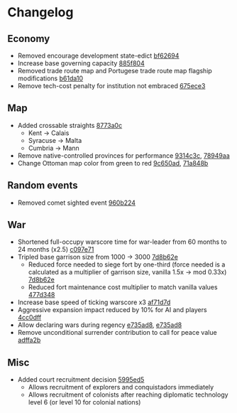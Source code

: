 # Changelog
## Economy
- Removed encourage development state-edict [bf62694](https://github.com/Johbii/vanillaplus/commit/bf626943f0ab08e6f0e66d41b42bb1b37c045b49)
- Increase base governing capacity [885f804](https://github.com/Johbii/vanillaplus/commit/885f8043833b86bf9ca066a89e0445e72a99d431)
- Removed trade route map and Portugese trade route map flagship modifications [b61da10](https://github.com/Johbii/vanillaplus/commit/b61da1021ffcd750bd543a5df83223bd2f2f539c)
- Remove tech-cost penalty for institution not embraced [675ece3](https://github.com/Johbii/vanillaplus/commit/675ece3c6993427edb88b8d09769429a3fe0b4bd)
## Map
- Added crossable straights [8773a0c](https://github.com/Johbii/vanillaplus/commit/8773a0c0074f5a4bc074f63d0177fb2535cac616)
    - Kent -> Calais
    - Syracuse -> Malta
    - Cumbria -> Mann
- Remove native-controlled provinces for performance [9314c3c](https://github.com/Johbii/vanillaplus/commit/9314c3cde3d72e646035fca1b2126472b7b68354), [78949aa](https://github.com/Johbii/vanillaplus/commit/78949aa814db94d383ee8bec979caabc80e1238f)
- Change Ottoman map color from green to red [9c650ad](https://github.com/Johbii/vanillaplus/commit/9c650ad3d160676e2ac55de706cecb44048700ef), [71a848b](https://github.com/Johbii/vanillaplus/commit/71a848bd2c6f86314517c35eb8f9df643651aa2f)
## Random events
- Removed comet sighted event [960b224](https://github.com/Johbii/vanillaplus/commit/960b2245d44d2ee735dd17a9ca51955f301ce22c)
## War
- Shortened full-occupy warscore time for war-leader from 60 months to 24 months (x2.5) [c097e71](https://github.com/Johbii/vanillaplus/commit/c097e713fd64e45556f2ae549885a5098fb457ad)
- Tripled base garrison size from 1000 -> 3000 [7d8b62e](https://github.com/Johbii/vanillaplus/commit/7d8b62ecb41b2274f105b9bdc425cab1f3111926)<br>
    - Reduced force needed to siege fort by one-third (force needed is a calculated as a multiplier of garrison size, vanilla 1.5x -> mod 0.33x) [7d8b62e](https://github.com/Johbii/vanillaplus/commit/7d8b62ecb41b2274f105b9bdc425cab1f3111926)
    - Reduced fort maintenance cost multiplier to match vanilla values [477d348](https://github.com/Johbii/vanillaplus/commit/477d34894e56312589f95bb3700f762183791656)
- Increase base speed of ticking warscore x3 [af71d7d](https://github.com/Johbii/vanillaplus/commit/af71d7defc1f23b9a99ba8704666de20587d28c2)
- Aggressive expansion impact reduced by 10% for AI and players [4cc0dff](https://github.com/Johbii/vanillaplus/commit/4cc0dffb812bfc2067c4da3341ebff2ea00ae2f5)
- Allow declaring wars during regency [e735ad8](https://github.com/Johbii/vanillaplus/commit/e735ad82e11dbb4b8ffa242d74a02612853c5b14), [e735ad8](https://github.com/Johbii/vanillaplus/commit/ed5d4722b3e45e0ad08ba4d41dda30fd7f199765)
- Remove unconditional surrender contribution to call for peace value [adffa2b](https://github.com/Johbii/vanillaplus/commit/adffa2b7e4bf0987e9c00cbe44538f448308f759)
## Misc
- Added court recruitment decision [5995ed5](https://github.com/Johbii/vanillaplus/commit/5995ed599976f2a0ec0a4606220b0a4a4c7ae1a9)
    - Allows recruitment of explorers and conquistadors immediately
    - Allows recruitment of colonists after reaching diplomatic technology level 6 (or level 10 for colonial nations)
